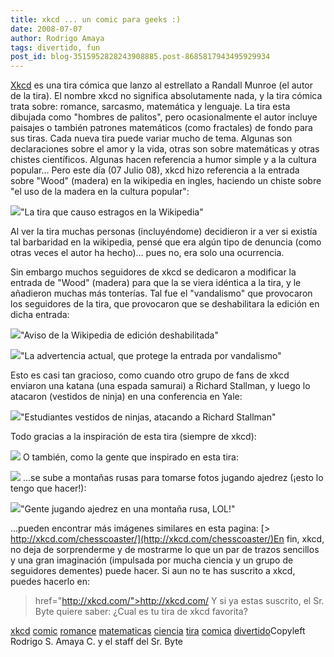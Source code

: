 ```yaml
---
title: xkcd ... un comic para geeks :)
date: 2008-07-07
author: Rodrigo Amaya
tags: divertido, fun
post_id: blog-3515952828243908885.post-8685817943495929934
---
```


[Xkcd](http://www.xkcd.com/) es una tira cómica que
      lanzo al estrellato a Randall Munroe (el autor de la tira).
El nombre xkcd no
      significa absolutamente nada, y la tira cómica trata sobre: romance, sarcasmo, matemática y
      lenguaje. La tira esta dibujada como "hombres de palitos", pero ocasionalmente el autor
      incluye paisajes o también patrones matemáticos (como fractales) de fondo para sus tiras. Cada
      nueva tira puede variar mucho de tema. Algunas son declaraciones sobre el amor y la vida,
      otras son sobre matemáticas y otras chistes científicos. Algunas hacen referencia a humor
      simple y a la cultura popular... Pero este día (07 Julio 08), xkcd hizo referencia a la
      entrada sobre "Wood" (madera) en la wikipedia en ingles, haciendo un chiste sobre "el uso de la madera en la cultura popular":

[![](http://imgs.xkcd.com/comics/in_popular_culture.png)](http://imgs.xkcd.com/comics/in_popular_culture.png)"La
      tira que causo estragos en la Wikipedia"

Al
      ver la tira muchas personas (incluyéndome) decidieron ir a ver si existía tal barbaridad en la
      wikipedia, pensé que era algún tipo de denuncia (como otras veces el autor ha hecho)... pues
      no, era solo una ocurrencia.

Sin embargo muchos seguidores de xkcd se
      dedicaron a modificar la entrada de "Wood" (madera) para que la se viera idéntica a la tira, y
      le añadieron muchas más tonterías.
Tal fue el "vandalismo" que provocaron los
      seguidores de la tira, que provocaron que se deshabilitara la edición en dicha entrada:

[![](http://bp1.blogger.com/_ayvorITawE4/SHLBxfOgiAI/AAAAAAAAA2M/HVYkoup0G_c/s400/wiki-lol.jpg)](http://bp1.blogger.com/_ayvorITawE4/SHLBxfOgiAI/AAAAAAAAA2M/HVYkoup0G_c/s1600-h/wiki-lol.jpg)"Aviso de la Wikipedia de
      edición deshabilitada"

[![](http://bp3.blogger.com/_ayvorITawE4/SHLY5_OgiDI/AAAAAAAAA2k/osw2bPapvBI/s400/wiki-lol2.jpg)](http://bp3.blogger.com/_ayvorITawE4/SHLY5_OgiDI/AAAAAAAAA2k/osw2bPapvBI/s1600-h/wiki-lol2.jpg)"La advertencia actual, que
      protege la entrada por vandalismo"

Esto es casi tan gracioso, como cuando otro grupo de fans de xkcd enviaron
      una katana (una espada samurai) a Richard Stallman, y luego lo atacaron (vestidos de ninja) en
      una conferencia en Yale:

[![](http://bp3.blogger.com/_ayvorITawE4/SHLCt_OgiBI/AAAAAAAAA2U/HqN6FLsJ2Wk/s400/Richard_Stallman_attacked_by_ninjas,_October_17,_2007.jpg)](http://bp3.blogger.com/_ayvorITawE4/SHLCt_OgiBI/AAAAAAAAA2U/HqN6FLsJ2Wk/s1600-h/Richard_Stallman_attacked_by_ninjas,_October_17,_2007.jpg)"Estudiantes vestidos de
      ninjas, atacando a Richard Stallman"

Todo
      gracias a la inspiración de esta tira (siempre de xkcd):

[![](http://imgs.xkcd.com/comics/open_source.png)](http://imgs.xkcd.com/comics/open_source.png)
O también, como la gente que inspirado en esta tira:

[![](http://bp3.blogger.com/_ayvorITawE4/SHLEC_OgiCI/AAAAAAAAA2c/ANrFFTYFZEo/s400/chess+photo.png)](http://bp3.blogger.com/_ayvorITawE4/SHLEC_OgiCI/AAAAAAAAA2c/ANrFFTYFZEo/s1600-h/chess+photo.png)
...se
      sube a montañas rusas para tomarse fotos jugando ajedrez (¡esto lo tengo que hacer!):

[![](http://imgs.xkcd.com/chesscoaster/xkcd_logride.jpg)](http://imgs.xkcd.com/chesscoaster/xkcd_logride.jpg)"Gente jugando ajedrez en una montaña rusa,
      LOL!"

...pueden encontrar más imágenes
      similares en esta pagina:
[> http://xkcd.com/chesscoaster/](http://xkcd.com/chesscoaster/)En
      fin, xkcd, no deja de sorprenderme y de mostrarme lo que un par de trazos sencillos y una gran
      imaginación (impulsada por mucha ciencia y un grupo de seguidores dementes) puede hacer. Si
      aun no te has suscrito a xkcd, puedes hacerlo en:

>  href="http://xkcd.com/">http://xkcd.com/
Y si ya estas
      suscrito, el Sr. Byte quiere saber: ¿Cual es tu tira de xkcd favorita?

[xkcd](http://www.blogalaxia.com/tags/xkcd) [comic](http://www.blogalaxia.com/tags/comic) [romance](http://www.blogalaxia.com/tags/romance) [matematicas](http://www.blogalaxia.com/tags/matematicas) [ciencia](http://www.blogalaxia.com/tags/ciencia) [tira](http://www.blogalaxia.com/tags/tira) [comica](http://www.blogalaxia.com/tags/comica) [divertido](http://www.blogalaxia.com/tags/divertido)Copyleft Rodrigo S. Amaya C. y el staff del Sr.
      Byte
